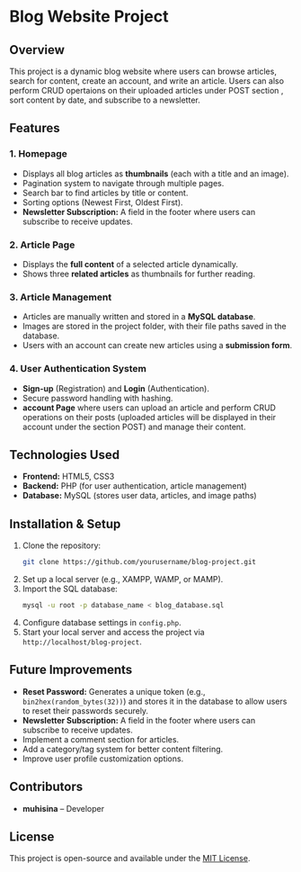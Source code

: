 # Blog Website Project

## Overview
This project is a dynamic blog website where users can browse articles, search for content, create an account, and write an article. Users can also perform CRUD opertaions on their uploaded articles under POST section , sort content by date, and subscribe to a newsletter.

## Features
### 1. Homepage
- Displays all blog articles as **thumbnails** (each with a title and an image).
- Pagination system to navigate through multiple pages.
- Search bar to find articles by title or content.
- Sorting options (Newest First, Oldest First).
- **Newsletter Subscription:** A field in the footer where users can subscribe to receive updates.


### 2. Article Page
- Displays the **full content** of a selected article dynamically.
- Shows three **related articles** as thumbnails for further reading.

### 3. Article Management
- Articles are manually written and stored in a **MySQL database**.
- Images are stored in the project folder, with their file paths saved in the database.
- Users with an account can create new articles using a **submission form**.

### 4. User Authentication System
- **Sign-up** (Registration) and **Login** (Authentication).
- Secure password handling with hashing.
- **account Page** where users can upload an article and perform CRUD operations on  their posts (uploaded articles will be displayed in their account under the section POST) and manage their content.

## Technologies Used
- **Frontend:** HTML5, CSS3 
- **Backend:** PHP (for user authentication, article management)
- **Database:** MySQL (stores user data, articles, and image paths)

## Installation & Setup
1. Clone the repository:
   ```sh
   git clone https://github.com/yourusername/blog-project.git
   ```
2. Set up a local server (e.g., XAMPP, WAMP, or MAMP).
3. Import the SQL database:
   ```sh
   mysql -u root -p database_name < blog_database.sql
   ```
4. Configure database settings in `config.php`.
5. Start your local server and access the project via `http://localhost/blog-project`.

## Future Improvements
- **Reset Password:** Generates a unique token (e.g., `bin2hex(random_bytes(32))`) and stores it in the database to allow users to reset their passwords securely.
- **Newsletter Subscription:** A field in the footer where users can subscribe to receive updates.
- Implement a comment section for articles.
- Add a category/tag system for better content filtering.
- Improve user profile customization options.

## Contributors
- **muhisina** – Developer

## License
This project is open-source and available under the [MIT License](LICENSE).

